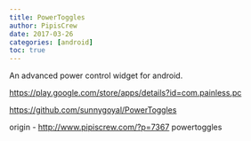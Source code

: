 ```yaml
---
title: PowerToggles
author: PipisCrew
date: 2017-03-26
categories: [android]
toc: true
---
```


An advanced power control widget for android.

https://play.google.com/store/apps/details?id=com.painless.pc

https://github.com/sunnygoyal/PowerToggles

origin - http://www.pipiscrew.com/?p=7367 powertoggles
